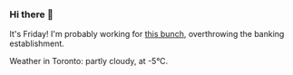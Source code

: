 ### Hi there :wave:

It's Friday! I'm probably working for [this bunch](https://github.com/kohofinancial), overthrowing the banking establishment.

Weather in Toronto: partly cloudy, at -5°C.
